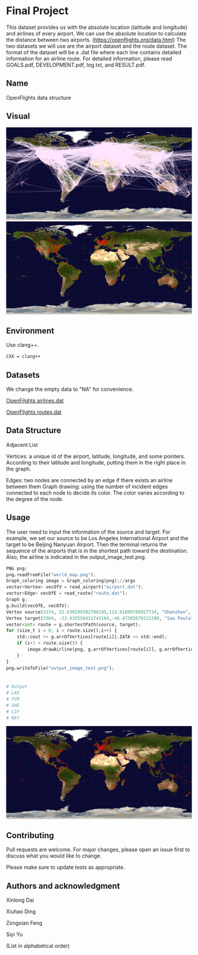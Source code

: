 # Final Project

This dataset provides us with the absolute location (latitude and
longitude) and airlines of every airport. We can use the absolute location to
calculate the distance between two airports. (https://openflights.org/data.html) The two
datasets we will use are the airport dataset and the route dataset. The format of the dataset
will be a .dat file where each line contains detailed information for an airline route.
For detailed information, please read GOALS.pdf, DEVELOPMENT.pdf, log.txt, and RESULT.pdf.
## Name

OpenFlights data structure

## Visual
![graph](./project/draw_all_airlines.png)
![graph](./project/draw_all_airports.png)


## Environment

Use clang++.

```bash
CXX = clang++
```
## Datasets

We change the empty data to "NA" for convenience.

[OpenFilghts airlines.dat](https://raw.githubusercontent.com/jpatokal/openflights/master/data/airlines.dat)

[OpenFlights routes.dat](https://raw.githubusercontent.com/jpatokal/openflights/master/data/routes.dat)



## Data Structure

Adjacent List


Vertices: 
a unique id of the airport, latitude, longitude, and some pointers.
According to their latitude and longitude, putting them in the right place in the
graph.

Edges: 
two nodes are connected by an edge if there exists an airline between them
Graph drawing: using the number of incident edges connected to each node to
decide its color. The color varies according to the degree of the node.

## Usage
The user need to input the information of the source and target. For example, we set our source to be Los Angeles International Airport and the target to be Beijing Nanyuan Airport. Then the terminal returns the sequence of the airports that is in the shortest path toward the destination. Also, the airline is indicated in the output_image_test.png.

```python
PNG png;
png.readFromFile("world_map.png");
Graph_coloring image = Graph_coloring(png);//args
vector<Vertex> vecOfV = read_airport("airport.dat");
vector<Edge> vecOfE = read_route("route.dat");
Graph g;
g.build(vecOfE, vecOfV);
Vertex source(3374, 22.639299392700195,113.81099700927734, "Shenzhen", "SZX");
Vertex target(2564, -23.435556411743164,-46.47305679321289, "Sao Paulo", "GRU");
vector<int> route = g.shortestPath(source, target);
for (size_t i = 0; i < route.size();i++) {
	std::cout << g.arrOfVertices[route[i]].IATA << std::endl;
	if (i+1 < route.size()) {
		image.drawAirline(png, g.arrOfVertices[route[i]], g.arrOfVertices[route[i+1]], 270);
	}
}
png.writeToFile("output_image_test.png");


# Output
# LAX
# YVR
# SHE
# CIF
# NAY
```
![graph](./project/draw_shortest_path.png)
## Contributing
Pull requests are welcome. For major changes, please open an issue first to discuss what you would like to change.

Please make sure to update tests as appropriate.

## Authors and acknowledgment

Xinlong Dai

Xiuhao Ding

Zongxian Feng

Siyi Yu

(List in alphabetical order)
